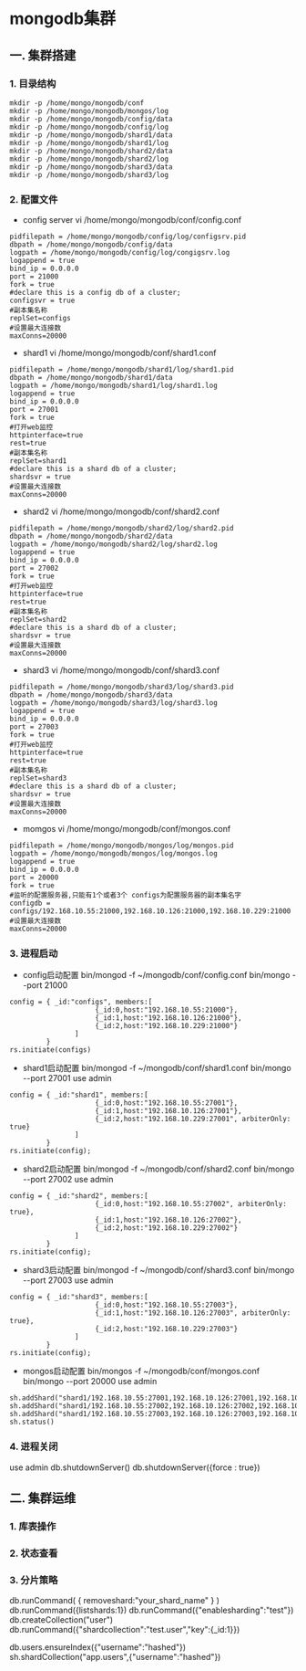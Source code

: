 # mongodb集群 #
## 一. 集群搭建 ##
### 1. 目录结构
	mkdir -p /home/mongo/mongodb/conf
	mkdir -p /home/mongo/mongodb/mongos/log
	mkdir -p /home/mongo/mongodb/config/data
	mkdir -p /home/mongo/mongodb/config/log
	mkdir -p /home/mongo/mongodb/shard1/data
	mkdir -p /home/mongo/mongodb/shard1/log
	mkdir -p /home/mongo/mongodb/shard2/data
	mkdir -p /home/mongo/mongodb/shard2/log
	mkdir -p /home/mongo/mongodb/shard3/data
	mkdir -p /home/mongo/mongodb/shard3/log
### 2. 配置文件 ###
- config server
vi /home/mongo/mongodb/conf/config.conf
```
pidfilepath = /home/mongo/mongodb/config/log/configsrv.pid
dbpath = /home/mongo/mongodb/config/data
logpath = /home/mongo/mongodb/config/log/congigsrv.log
logappend = true
bind_ip = 0.0.0.0
port = 21000
fork = true
#declare this is a config db of a cluster;
configsvr = true
#副本集名称
replSet=configs
#设置最大连接数
maxConns=20000
```
- shard1
vi /home/mongo/mongodb/conf/shard1.conf
```
pidfilepath = /home/mongo/mongodb/shard1/log/shard1.pid
dbpath = /home/mongo/mongodb/shard1/data
logpath = /home/mongo/mongodb/shard1/log/shard1.log
logappend = true
bind_ip = 0.0.0.0
port = 27001
fork = true
#打开web监控
httpinterface=true
rest=true
#副本集名称
replSet=shard1
#declare this is a shard db of a cluster;
shardsvr = true
#设置最大连接数
maxConns=20000
```
- shard2
vi /home/mongo/mongodb/conf/shard2.conf
```
pidfilepath = /home/mongo/mongodb/shard2/log/shard2.pid
dbpath = /home/mongo/mongodb/shard2/data
logpath = /home/mongo/mongodb/shard2/log/shard2.log
logappend = true
bind_ip = 0.0.0.0
port = 27002
fork = true
#打开web监控
httpinterface=true
rest=true
#副本集名称
replSet=shard2
#declare this is a shard db of a cluster;
shardsvr = true
#设置最大连接数
maxConns=20000
```
- shard3
vi /home/mongo/mongodb/conf/shard3.conf
```
pidfilepath = /home/mongo/mongodb/shard3/log/shard3.pid
dbpath = /home/mongo/mongodb/shard3/data
logpath = /home/mongo/mongodb/shard3/log/shard3.log
logappend = true
bind_ip = 0.0.0.0
port = 27003
fork = true
#打开web监控
httpinterface=true
rest=true
#副本集名称
replSet=shard3
#declare this is a shard db of a cluster;
shardsvr = true
#设置最大连接数
maxConns=20000
```
- momgos
vi /home/mongo/mongodb/conf/mongos.conf
```
pidfilepath = /home/mongo/mongodb/mongos/log/mongos.pid
logpath = /home/mongo/mongodb/mongos/log/mongos.log
logappend = true
bind_ip = 0.0.0.0
port = 20000
fork = true
#监听的配置服务器,只能有1个或者3个 configs为配置服务器的副本集名字
configdb = configs/192.168.10.55:21000,192.168.10.126:21000,192.168.10.229:21000
#设置最大连接数
maxConns=20000
```
### 3. 进程启动 ###
- config启动配置
bin/mongod -f ~/mongodb/conf/config.conf
bin/mongo --port 21000
```
config = { _id:"configs", members:[
                   	 {_id:0,host:"192.168.10.55:21000"},
                     {_id:1,host:"192.168.10.126:21000"},
                     {_id:2,host:"192.168.10.229:21000"}
                ]
         }
rs.initiate(configs)
```
- shard1启动配置
bin/mongod -f ~/mongodb/conf/shard1.conf
bin/mongo --port 27001
use admin
```
config = { _id:"shard1", members:[
                   	 {_id:0,host:"192.168.10.55:27001"},
                     {_id:1,host:"192.168.10.126:27001"},
                     {_id:2,host:"192.168.10.229:27001", arbiterOnly: true}
                ]
         }
rs.initiate(config);
```
- shard2启动配置
bin/mongod -f ~/mongodb/conf/shard2.conf
bin/mongo --port 27002
use admin
```
config = { _id:"shard2", members:[
                   	 {_id:0,host:"192.168.10.55:27002", arbiterOnly: true},
                     {_id:1,host:"192.168.10.126:27002"},
                     {_id:2,host:"192.168.10.229:27002"}
                ]
         }
rs.initiate(config);
```
- shard3启动配置
bin/mongod -f ~/mongodb/conf/shard3.conf
bin/mongo --port 27003
use admin
```
config = { _id:"shard3", members:[
                   	 {_id:0,host:"192.168.10.55:27003"},
                     {_id:1,host:"192.168.10.126:27003", arbiterOnly: true},
                     {_id:2,host:"192.168.10.229:27003"}
                ]
         }
rs.initiate(config);
```
- mongos启动配置
bin/mongos -f ~/mongodb/conf/mongos.conf
bin/mongo --port 20000
use  admin
```
sh.addShard("shard1/192.168.10.55:27001,192.168.10.126:27001,192.168.10.229:27001")
sh.addShard("shard1/192.168.10.55:27002,192.168.10.126:27002,192.168.10.229:27002")
sh.addShard("shard1/192.168.10.55:27003,192.168.10.126:27003,192.168.10.229:27003")
sh.status()
```
### 4. 进程关闭 ###
use admin
db.shutdownServer()
db.shutdownServer({force : true})


## 二. 集群运维 ##
### 1. 库表操作 ###
### 2. 状态查看 ###
### 3. 分片策略 ###
db.runCommand( { removeshard:"your_shard_name" } )
db.runCommand({listshards:1})
db.runCommand({"enablesharding":"test"})
db.createCollection("user")
db.runCommand({"shardcollection":"test.user","key":{_id:1}})

db.users.ensureIndex({"username":"hashed"})
sh.shardCollection("app.users",{"username":"hashed"})